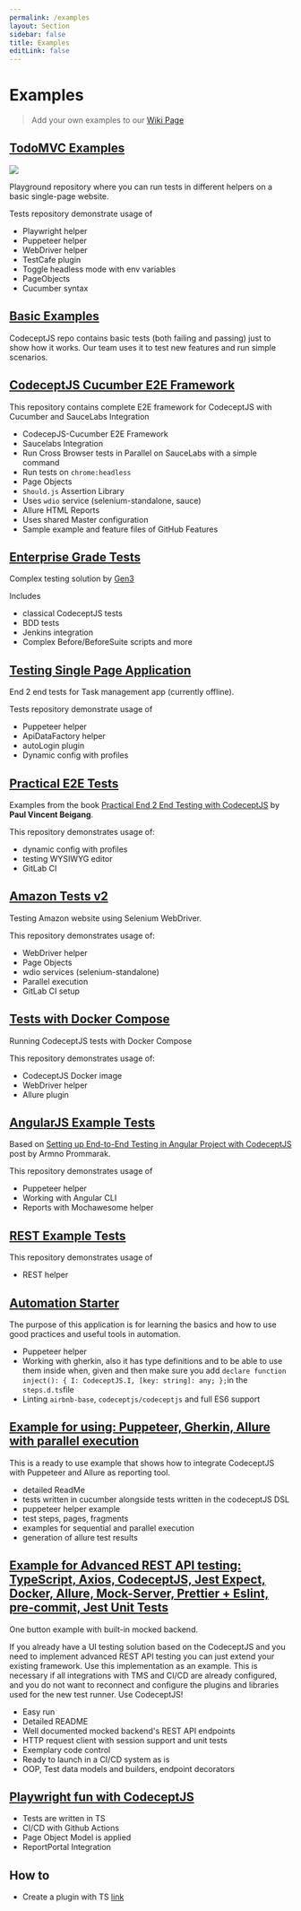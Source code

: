 ```yaml
---
permalink: /examples
layout: Section
sidebar: false
title: Examples
editLink: false
---
```


# Examples

> Add your own examples to our [Wiki Page](https://github.com/codeceptjs/CodeceptJS/wiki/Examples)

## [TodoMVC Examples](https://github.com/codecept-js/examples)

![](https://github.com/codecept-js/examples/raw/master/todo.png)

Playground repository where you can run tests in different helpers on a basic single-page website.

Tests repository demonstrate usage of

- Playwright helper
- Puppeteer helper
- WebDriver helper
- TestCafe plugin
- Toggle headless mode with env variables
- PageObjects
- Cucumber syntax

## [Basic Examples](https://github.com/Codeception/CodeceptJS/tree/master/examples)

CodeceptJS repo contains basic tests (both failing and passing) just to show how it works.
Our team uses it to test new features and run simple scenarios.

## [CodeceptJS Cucumber E2E Framework](https://github.com/gkushang/codeceptjs-e2e)

This repository contains complete E2E framework for CodeceptJS with Cucumber and SauceLabs Integration

- CodecepJS-Cucumber E2E Framework
- Saucelabs Integration
- Run Cross Browser tests in Parallel on SauceLabs with a simple command
- Run tests on `chrome:headless`
- Page Objects
- `Should.js` Assertion Library
- Uses `wdio` service (selenium-standalone, sauce)
- Allure HTML Reports
- Uses shared Master configuration
- Sample example and feature files of GitHub Features

## [Enterprise Grade Tests](https://github.com/uc-cdis/gen3-qa)

Complex testing solution by [Gen3](https://github.com/uc-cdis/gen3-qa)

Includes

- classical CodeceptJS tests
- BDD tests
- Jenkins integration
- Complex Before/BeforeSuite scripts and more

## [Testing Single Page Application](https://github.com/bugiratracker/codeceptjs-demo)

End 2 end tests for Task management app (currently offline).

Tests repository demonstrate usage of

- Puppeteer helper
- ApiDataFactory helper
- autoLogin plugin
- Dynamic config with profiles

## [Practical E2E Tests](https://gitlab.com/paulvincent/codeceptjs-e2e-testing)

Examples from the book [Practical End 2 End Testing with CodeceptJS](https://leanpub.com/codeceptjs/) by **Paul Vincent Beigang**.

This repository demonstrates usage of:

- dynamic config with profiles
- testing WYSIWYG editor
- GitLab CI

## [Amazon Tests v2](https://gitlab.com/thanhnguyendh/codeceptjs-wdio-services)

Testing Amazon website using Selenium WebDriver.

This repository demonstrates usage of:

- WebDriver helper
- Page Objects
- wdio services (selenium-standalone)
- Parallel execution
- GitLab CI setup

## [Tests with Docker Compose](https://github.com/mathesouza/codeceptjs-docker-compose)

Running CodeceptJS tests with Docker Compose

This repository demonstrates usage of:

- CodeceptJS Docker image
- WebDriver helper
- Allure plugin

## [AngularJS Example Tests](https://github.com/armno/angular-e2e-codeceptjs-example)

Based on [Setting up End-to-End Testing in Angular Project with CodeceptJS](https://medium.com/@armno/setting-up-end-to-end-testing-in-angular-project-with-codeceptjs-ac1784de3420) post by Armno Prommarak.

This repository demonstrates usage of

- Puppeteer helper
- Working with Angular CLI
- Reports with Mochawesome helper

## [REST Example Tests](https://github.com/PeterNgTr/codeceptjs-rest-demo)

This repository demonstrates usage of

- REST helper

## [Automation Starter](https://github.com/sjorrillo/automation-starter)

The purpose of this application is for learning the basics and how to use good practices and useful tools in automation.

- Puppeteer helper
- Working with gherkin, also it has type definitions and to be able to use them inside when, given and then make sure you add `declare function inject(): { I: CodeceptJS.I, [key: string]: any; };`in the `steps.d.ts`file
- Linting `airbnb-base`, `codeceptjs/codeceptjs` and full ES6 support

## [Example for using: Puppeteer, Gherkin, Allure with parallel execution](https://github.com/SchnuckySchuster/codeceptJSExample)

This is a ready to use example that shows how to integrate CodeceptJS with Puppeteer and Allure as reporting tool.

- detailed ReadMe
- tests written in cucumber alongside tests written in the codeceptJS DSL
- puppeteer helper example
- test steps, pages, fragments
- examples for sequential and parallel execution
- generation of allure test results

## [Example for Advanced REST API testing: TypeScript, Axios, CodeceptJS, Jest Expect, Docker, Allure, Mock-Server, Prettier + Eslint, pre-commit, Jest Unit Tests ](https://github.com/EgorBodnar/rest-axios-codeceptjs-allure-docker-test-example)

One button example with built-in mocked backend.

If you already have a UI testing solution based on the CodeceptJS and you need to implement advanced REST API testing you can just extend your existing framework. Use this implementation as an example.
This is necessary if all integrations with TMS and CI/CD are already configured, and you do not want to reconnect and configure the plugins and libraries used for the new test runner. Use CodeceptJS!

- Easy run
- Detailed README
- Well documented mocked backend's REST API endpoints
- HTTP request client with session support and unit tests
- Exemplary code control
- Ready to launch in a CI/CD system as is
- OOP, Test data models and builders, endpoint decorators

## [Playwright fun with CodeceptJS](https://github.com/PeterNgTr/codeceptjs-playwright-fun)

- Tests are written in TS
- CI/CD with Github Actions
- Page Object Model is applied
- ReportPortal Integration

## How to

- Create a plugin with TS [link](https://github.com/reutenkoivan/codeceptjs-plugins/tree/main/packages/html-snapshot-on-fail)
